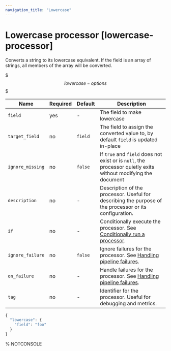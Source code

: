 ```yaml
---
navigation_title: "Lowercase"
---
```


# Lowercase processor [lowercase-processor]


Converts a string to its lowercase equivalent. If the field is an array of strings, all members of the array will be converted.

$$$lowercase-options$$$

| Name | Required | Default | Description |
| --- | --- | --- | --- |
| `field` | yes | - | The field to make lowercase |
| `target_field` | no | `field` | The field to assign the converted value to, by default `field` is updated in-place |
| `ignore_missing` | no | `false` | If `true` and `field` does not exist or is `null`, the processor quietly exits without modifying the document |
| `description` | no | - | Description of the processor. Useful for describing the purpose of the processor or its configuration. |
| `if` | no | - | Conditionally execute the processor. See [Conditionally run a processor](ingest.md#conditionally-run-processor). |
| `ignore_failure` | no | `false` | Ignore failures for the processor. See [Handling pipeline failures](ingest.md#handling-pipeline-failures). |
| `on_failure` | no | - | Handle failures for the processor. See [Handling pipeline failures](ingest.md#handling-pipeline-failures). |
| `tag` | no | - | Identifier for the processor. Useful for debugging and metrics. |

```js
{
  "lowercase": {
    "field": "foo"
  }
}
```

%  NOTCONSOLE

